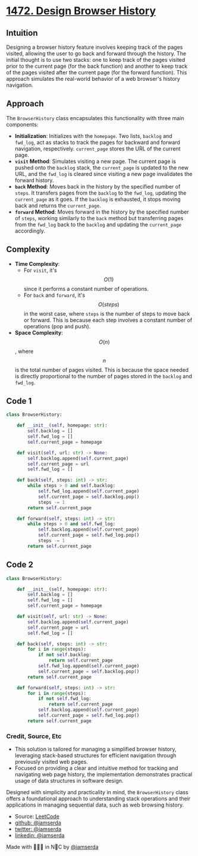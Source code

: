# [1472. Design Browser History](https://leetcode.com/problems/design-browser-history/description)

## Intuition

Designing a browser history feature involves keeping track of the pages visited, allowing the user to go back and forward through the history. The initial thought is to use two stacks: one to keep track of the pages visited prior to the current page (for the back function) and another to keep track of the pages visited after the current page (for the forward function). This approach simulates the real-world behavior of a web browser's history navigation.

## Approach

The `BrowserHistory` class encapsulates this functionality with three main components:

- **Initialization**: Initializes with the `homepage`. Two lists, `backlog` and `fwd_log`, act as stacks to track the pages for backward and forward navigation, respectively. `current_page` stores the URL of the current page.
- **`visit` Method**: Simulates visiting a new page. The current page is pushed onto the `backlog` stack, the `current_page` is updated to the new URL, and the `fwd_log` is cleared since visiting a new page invalidates the forward history.
- **`back` Method**: Moves back in the history by the specified number of `steps`. It transfers pages from the `backlog` to the `fwd_log`, updating the `current_page` as it goes. If the `backlog` is exhausted, it stops moving back and returns the `current_page`.
- **`forward` Method**: Moves forward in the history by the specified number of `steps`, working similarly to the `back` method but transferring pages from the `fwd_log` back to the `backlog` and updating the `current_page` accordingly.

## Complexity

- **Time Complexity**:
  - For `visit`, it's $$O(1)$$ since it performs a constant number of operations.
  - For `back` and `forward`, it's $$O(steps)$$ in the worst case, where `steps` is the number of steps to move back or forward. This is because each step involves a constant number of operations (pop and push).
- **Space Complexity**: $$O(n)$$, where $$n$$ is the total number of pages visited. This is because the space needed is directly proportional to the number of pages stored in the `backlog` and `fwd_log`.

## Code 1

```python
class BrowserHistory:

    def __init__(self, homepage: str):
        self.backlog = []
        self.fwd_log = []
        self.current_page = homepage

    def visit(self, url: str) -> None:
        self.backlog.append(self.current_page)
        self.current_page = url
        self.fwd_log = []

    def back(self, steps: int) -> str:
        while steps > 0 and self.backlog:
            self.fwd_log.append(self.current_page)
            self.current_page = self.backlog.pop()
            steps -= 1
        return self.current_page

    def forward(self, steps: int) -> str:
        while steps > 0 and self.fwd_log:
            self.backlog.append(self.current_page)
            self.current_page = self.fwd_log.pop()
            steps -= 1
        return self.current_page
```

## Code 2

```python
class BrowserHistory:

    def __init__(self, homepage: str):
        self.backlog = []
        self.fwd_log = []
        self.current_page = homepage

    def visit(self, url: str) -> None:
        self.backlog.append(self.current_page)
        self.current_page = url
        self.fwd_log = []

    def back(self, steps: int) -> str:
        for i in range(steps):
            if not self.backlog:
                return self.current_page
            self.fwd_log.append(self.current_page)
            self.current_page = self.backlog.pop()
        return self.current_page

    def forward(self, steps: int) -> str:
        for i in range(steps):
            if not self.fwd_log:
                return self.current_page
            self.backlog.append(self.current_page)
            self.current_page = self.fwd_log.pop()
        return self.current_page
```

### Credit, Source, Etc

- This solution is tailored for managing a simplified browser history, leveraging stack-based structures for efficient navigation through previously visited web pages.
- Focused on providing a clear and intuitive method for tracking and navigating web page history, the implementation demonstrates practical usage of data structures in software design.

Designed with simplicity and practicality in mind, the `BrowserHistory` class offers a foundational approach to understanding stack operations and their applications in managing sequential data, such as web browsing history.

- Source: [LeetCode](https://leetcode.com/problems/design-browser-history/description)
- [github: @iamserda](https://github.com/iamserda)
- [twitter: @iamserda](https://twitter.com/iamserda)
- [linkedin: @iamserda](https://linkedin.com/in/iamserda)

Made with 🤍🫶🏿 in N🗽C by [@iamserda](https://www.twitter.com/iamserda)
